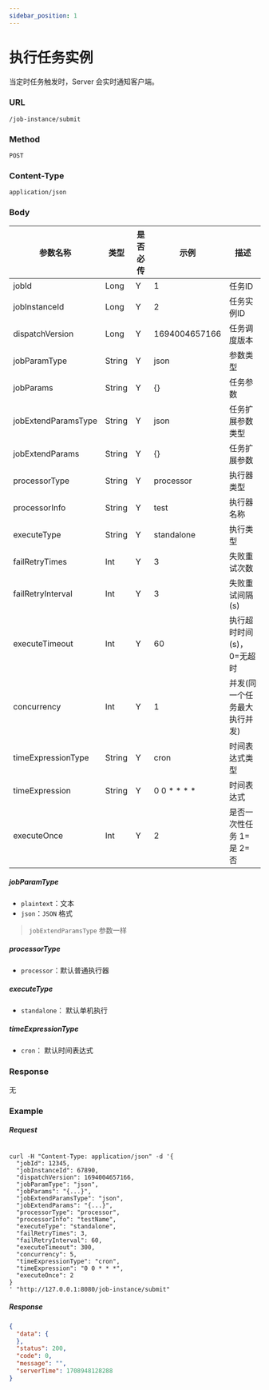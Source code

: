 ```yaml
---
sidebar_position: 1
---
```


# 执行任务实例

当定时任务触发时，Server 会实时通知客户端。

### URL

`/job-instance/submit`

### Method

`POST`

### Content-Type

`application/json`

### Body

|参数名称|类型| 是否必传 | 示例|描述 |
| ----- | ----- |-----|--|--|
|jobId| Long| Y |1 | 任务ID|
|jobInstanceId|Long| Y |2 | 任务实例ID |
|dispatchVersion| Long| Y | 1694004657166 | 任务调度版本|
|jobParamType|String| Y | json| 参数类型 |
|jobParams|String| Y | {}| 任务参数 |
|jobExtendParamsType|String| Y | json | 任务扩展参数类型 |
|jobExtendParams|String| Y | {}| 任务扩展参数 |
|processorType|String| Y | processor| 执行器类型 |
|processorInfo|String| Y | test| 执行器名称|
|executeType|String| Y | standalone | 执行类型|
|failRetryTimes|Int| Y | 3| 失败重试次数|
|failRetryInterval|Int| Y |3 | 失败重试间隔(s) |
|executeTimeout|Int| Y |60 | 执行超时时间(s)，0=无超时 |
|concurrency|Int| Y |1 | 并发(同一个任务最大执行并发) |
|timeExpressionType|String| Y |cron | 时间表达式类型 |
|timeExpression|String| Y | 0 0 * * * *| 时间表达式|
|executeOnce|Int| Y |2 |是否一次性任务 1=是 2=否 |

##### jobParamType

- `plaintext`：文本
- `json`：`JSON` 格式

> `jobExtendParamsType` 参数一样

##### processorType

- `processor`：默认普通执行器

##### executeType

- `standalone`： 默认单机执行

##### timeExpressionType

- `cron`： 默认时间表达式

### Response

无

### Example

##### Request

```shell

curl -H "Content-Type: application/json" -d '{
  "jobId": 12345,
  "jobInstanceId": 67890,
  "dispatchVersion": 1694004657166,
  "jobParamType": "json",
  "jobParams": "{...}",
  "jobExtendParamsType": "json",
  "jobExtendParams": "{...}",
  "processorType": "processor",
  "processorInfo": "testName",
  "executeType": "standalone",
  "failRetryTimes": 3,
  "failRetryInterval": 60,
  "executeTimeout": 300,
  "concurrency": 5,
  "timeExpressionType": "cron",
  "timeExpression": "0 0 * * *",
  "executeOnce": 2
}
' "http://127.0.0.1:8080/job-instance/submit"

```

##### Response

```json
{
  "data": {
  },
  "status": 200,
  "code": 0,
  "message": "",
  "serverTime": 1708948128288
}
```